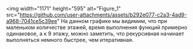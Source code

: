 <img width="1171" height="595" alt="Figure_1" src="https://github.com/user-attachments/assets/b292e077-c2a3-4ad9-a968-7041ce5c39ee" 
На данном графике мы видимим, что при маленьком количестве этажей, 
время выполнения функций примерно одинаковое, а к 9 этажу, 
можно заметить, что рекурсивная начинает выполняться немного быстрее, чем итеративная. 
